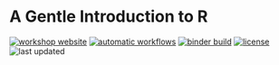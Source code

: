 # A Gentle Introduction to R

[![workshop website](https://img.shields.io/website?label=workshop%20webiste&url=https%3A%2F%2Ftuftsdatalab.github.io%2Fintro-r%2F)](https://tuftsdatalab.github.io/intro-r/)
[![automatic workflows](https://img.shields.io/github/workflow/status/tuftsdatalab/intro-r/populate-branches?label=automatic%20workflows)](https://github.com/tuftsdatalab/intro-r/actions/workflows/populate-branches.yml)
[![binder build](https://img.shields.io/github/workflow/status/tuftsdatalab/intro-r/trigger-binder-build?label=binder%20build)](https://github.com/tuftsdatalab/intro-r/actions/workflows/trigger-binder-build.yml)
[![license](https://img.shields.io/github/license/tuftsdatalab/intro-r)](https://github.com/tuftsdatalab/intro-r/blob/main/LICENSE)
![last updated](https://img.shields.io/github/last-commit/tuftsdatalab/intro-r?label=last%20updated)